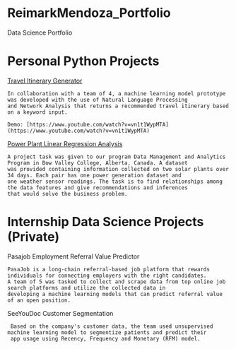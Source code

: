 # ReimarkMendoza_Portfolio
Data Science Portfolio
     
# Personal Python Projects

[Travel Itinerary Generator](https://drive.google.com/file/d/1MtSX4FZmLpY7_vDZp0gG_8udwjtkJpix/view?usp=sharing)

    In collaboration with a team of 4, a machine learning model prototype  was developed with the use of Natural Language Processing 
    and Network Analysis that returns a recommended travel itinerary based on a keyword input.  
    
    Demo: [https://www.youtube.com/watch?v=vn1t1WypMTA](https://www.youtube.com/watch?v=vn1t1WypMTA)
    
[Power Plant Linear Regression Analysis](https://drive.google.com/file/d/1j4ibS6AtqYu1164if_ArRUbLf8VLV_8b/view?usp=share_link)

    A project task was given to our program Data Management and Analytics Program in Bow Valley College, Alberta, Canada. A dataset 
    was provided containing information collected on two solar plants over 34 days. Each pair has one power generation dataset and 
    one weather sensor readings. The task is to find relationships among the data features and give recommendations and inferences
    that would solve the business problem.
    
# Internship Data Science Projects (Private) 

Pasajob Employment Referral Value Predictor

    PasaJob is a long-chain referral-based job platform that rewards individuals for connecting employers with the right candidates. 
    A team of 5 was tasked to collect and scrape data from top online job search platforms and utilize the collected data in 
    developing a machine learning models that can predict referral value of an open position. 

SeeYouDoc Customer Segmentation

     Based on the company's customer data, the team used unsupervised machine learning model to segmentize patients and predict their 
     app usage using Recency, Frequency and Monetary (RFM) model. 
    
